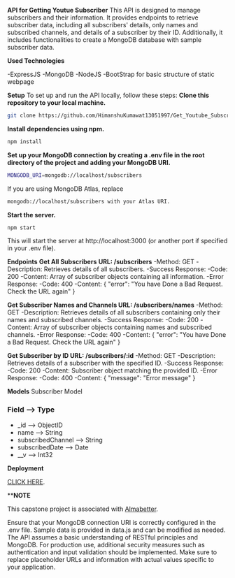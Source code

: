 **API for Getting Youtue Subscriber**
This API is designed to manage subscribers and their information. It provides endpoints to retrieve subscriber data, including all subscribers' details, only names and subscribed channels, and details of a subscriber by their ID. Additionally, it includes functionalities to create a MongoDB database with sample subscriber data.

**Used Technologies**

-ExpressJS
-MongoDB
-NodeJS
-BootStrap for basic structure of static webpage

**Setup**
To set up and run the API locally, follow these steps:
**Clone this repository to your local machine.**
```bash
git clone https://github.com/HimanshuKumawat13051997/Get_Youtube_Subscriber
```
**Install dependencies using npm.**
```bash
npm install
```
**Set up your MongoDB connection by creating a .env file in the root directory of the project and adding your MongoDB URI.**
```bash
MONGODB_URI=mongodb://localhost/subscribers
```
If you are using MongoDB Atlas, replace 
```bash
mongodb://localhost/subscribers with your Atlas URI.
```


**Start the server.**
```bash
npm start
```
This will start the server at http://localhost:3000 (or another port if specified in your .env file).

**Endpoints**
**Get All Subscribers**
**URL: /subscribers**
-Method: GET
-Description: Retrieves details of all subscribers.
-Success Response:
-Code: 200
-Content: Array of subscriber objects containing all information.
-Error Response:
-Code: 400
-Content: { "error": "You have Done a Bad Request. Check the URL again" }

**Get Subscriber Names and Channels
URL: /subscribers/names**
-Method: GET
-Description: Retrieves details of all subscribers containing only their names and subscribed channels.
-Success Response:
-Code: 200
-Content: Array of subscriber objects containing names and subscribed channels.
-Error Response:
-Code: 400
-Content: { "error": "You have Done a Bad Request. Check the URL again" }

**Get Subscriber by ID
URL: /subscribers/:id**
-Method: GET
-Description: Retrieves details of a subscriber with the specified ID.
-Success Response:
-Code: 200
-Content: Subscriber object matching the provided ID.
-Error Response:
-Code: 400
-Content: { "message": "Error message" }

**Models**
Subscriber Model
### Field               -->       Type
- _id                 -->       ObjectID
- name                -->       String
- subscribedChannel   -->       String
- subscribedDate      -->       Date
- __v                 -->       Int32

**Deployment**

<a href="https://get-youtube-subscriber-4t0t.onrender.com/">CLICK HERE</a>.</p>

****NOTE**
<p> This capstone project is associated with <a href="https://www.almabetter.com">Almabetter</a>.</p>

Ensure that your MongoDB connection URI is correctly configured in the .env file.
Sample data is provided in data.js and can be modified as needed.
The API assumes a basic understanding of RESTful principles and MongoDB.
For production use, additional security measures such as authentication and input validation should be implemented.
Make sure to replace placeholder URLs and information with actual values specific to your application.
